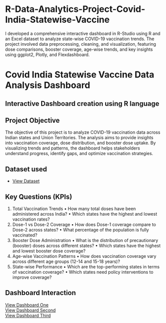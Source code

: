 # R-Data-Analytics-Project-Covid-India-Statewise-Vaccine

I developed a comprehensive interactive dashboard in R-Studio using R and an Excel dataset to analyze state-wise COVID-19 vaccination trends. The project involved data preprocessing, cleaning, and visualization, featuring dose comparisons, booster coverage, age-wise trends, and key insights using ggplot2, Plotly, and Flexdashboard.

# Covid India Statewise Vaccine Data Analysis Dashboard 
## Interactive Dashboard creation using R language

## Project Objective

The objective of this project is to analyze COVID-19 vaccination data across Indian states and Union Territories. The analysis aims to provide insights into vaccination coverage, dose distribution, and booster dose uptake. By visualizing trends and patterns, the dashboard helps stakeholders understand progress, identify gaps, and optimize vaccination strategies.

## Dataset used
- <a href="https://github.com/satishrdudhat/R-Data-Analytics-Project-Covid-India-Statewise-Vaccine/blob/main/COVID-19%20India%20Statewise%20Vaccine%20Data.csv">View Dataset</a>

## Key Questions (KPIs)

1.	Total Vaccination Trends
    •	How many total doses have been administered across India?
    •	Which states have the highest and lowest vaccination rates?
2.	Dose-1 vs Dose-2 Coverage
    •	How does Dose-1 coverage compare to Dose-2 across states?
    •	What percentage of the population is fully vaccinated?
3.	Booster Dose Administration
    •	What is the distribution of precautionary (booster) doses across different states?
    •	Which states have the highest and lowest booster dose coverage?
4.	Age-wise Vaccination Patterns
    •	How does vaccination coverage vary across different age groups (12-14 and 15-18 years)?
5.	State-wise Performance
    •	Which are the top-performing states in terms of vaccination coverage?
    •	Which states need policy interventions to improve coverage?

## Dashboard Interaction 
 <a href="https://github.com/satishrdudhat/R-Data-Analytics-Project-Covid-India-Statewise-Vaccine/blob/main/Screenshot%20(8015).png">View Dashboard One</a></br>
 <a href="https://github.com/satishrdudhat/R-Data-Analytics-Project-Covid-India-Statewise-Vaccine/blob/main/Screenshot%20(8016).png">View Dashboard Second</a></br>
 <a href="https://github.com/satishrdudhat/R-Data-Analytics-Project-Covid-India-Statewise-Vaccine/blob/main/Screenshot%20(8017).png">View Dashboard Third</a>

 



